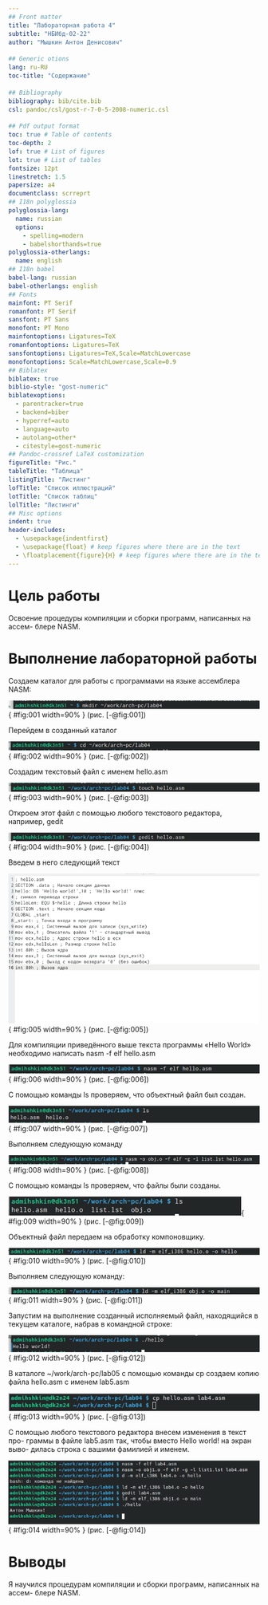 ```yaml
---
## Front matter
title: "Лабораторная работа 4"
subtitle: "НБИбд-02-22"
author: "Мышкин Антон Денисович"

## Generic otions
lang: ru-RU
toc-title: "Содержание"

## Bibliography
bibliography: bib/cite.bib
csl: pandoc/csl/gost-r-7-0-5-2008-numeric.csl

## Pdf output format
toc: true # Table of contents
toc-depth: 2
lof: true # List of figures
lot: true # List of tables
fontsize: 12pt
linestretch: 1.5
papersize: a4
documentclass: scrreprt
## I18n polyglossia
polyglossia-lang:
  name: russian
  options:
	- spelling=modern
	- babelshorthands=true
polyglossia-otherlangs:
  name: english
## I18n babel
babel-lang: russian
babel-otherlangs: english
## Fonts
mainfont: PT Serif
romanfont: PT Serif
sansfont: PT Sans
monofont: PT Mono
mainfontoptions: Ligatures=TeX
romanfontoptions: Ligatures=TeX
sansfontoptions: Ligatures=TeX,Scale=MatchLowercase
monofontoptions: Scale=MatchLowercase,Scale=0.9
## Biblatex
biblatex: true
biblio-style: "gost-numeric"
biblatexoptions:
  - parentracker=true
  - backend=biber
  - hyperref=auto
  - language=auto
  - autolang=other*
  - citestyle=gost-numeric
## Pandoc-crossref LaTeX customization
figureTitle: "Рис."
tableTitle: "Таблица"
listingTitle: "Листинг"
lofTitle: "Список иллюстраций"
lotTitle: "Список таблиц"
lolTitle: "Листинги"
## Misc options
indent: true
header-includes:
  - \usepackage{indentfirst}
  - \usepackage{float} # keep figures where there are in the text
  - \floatplacement{figure}{H} # keep figures where there are in the text
---
```


# Цель работы

Освоение процедуры компиляции и сборки программ, написанных на ассем-
блере NASM.



# Выполнение лабораторной работы

Создаем каталог для работы с программами на языке ассемблера NASM:

![4.3.1](image/1.png){ #fig:001 width=90% } (рис. [-@fig:001])

Перейдем в созданный каталог

![4.3.1](image/2.png){ #fig:002 width=90% } (рис. [-@fig:002])

Создадим текстовый файл с именем hello.asm

![4.3.1](image/3.png){ #fig:003 width=90% } (рис. [-@fig:003])

Откроем этот файл с помощью любого текстового редактора, например, gedit

![4.3.1](image/4.png){ #fig:004 width=90% } (рис. [-@fig:004])

Введем в него следующий текст

![4.3.1](image/5.png){ #fig:005 width=90% } (рис. [-@fig:005])

Для компиляции приведённого выше текста программы «Hello World» необходимо написать nasm -f elf hello.asm

![4.3.2](image/6.png){ #fig:006 width=90% } (рис. [-@fig:006])

С помощью команды ls проверяем, что объектный файл был создан. 

![4.3.2](image/7.png){ #fig:007 width=90% } (рис. [-@fig:007])

Выполняем следующую команду

![4.3.3](image/8.png){ #fig:008 width=90% } (рис. [-@fig:008])

С помощью команды ls проверяем, что файлы были созданы.

![4.3.3](image/9.png){ #fig:009 width=90% } (рис. [-@fig:009])

Объектный файл передаем на обработку компоновщику.

![4.4](image/10.png){ #fig:010 width=90% } (рис. [-@fig:010])

Выполняем следующую команду:

![4.4](image/11.png){ #fig:011 width=90% } (рис. [-@fig:011])

Запустим на выполнение созданный исполняемый файл, находящийся в
текущем каталоге, набрав в командной строке:

![4.4.1](image/12.png){ #fig:012 width=90% } (рис. [-@fig:012])

В каталоге ~/work/arch-pc/lab05 с помощью команды cp создаем копию
файла hello.asm с именем lab5.asm

![4.4.1](image/13.png){ #fig:013 width=90% } (рис. [-@fig:013])

С помощью любого текстового редактора внесем изменения в текст про-
граммы в файле lab5.asm так, чтобы вместо Hello world! на экран выво-
дилась строка с вашими фамилией и именем.

![4.4.1](image/14.png){ #fig:014 width=90% } (рис. [-@fig:014])

# Выводы

Я научился процедурам компиляции и сборки программ, написанных на ассем-
блере NASM.
